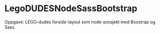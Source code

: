 # LegoDUDESNodeSassBootstrap
Oppgave: LEGO-dudes forside-layout som node-prosjekt med Boostrap og Sass.
